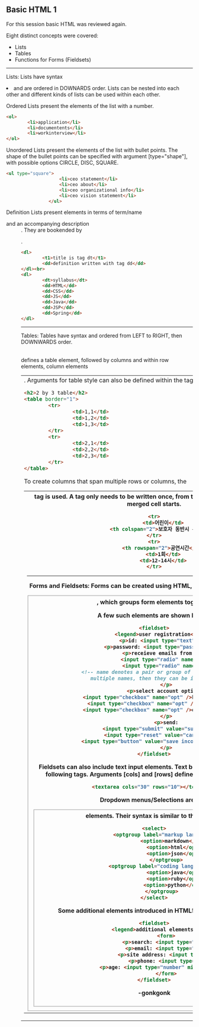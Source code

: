 ## Basic HTML 1

For this session basic HTML was reviewed again.

Eight distinct concepts were covered:

* Lists
* Tables
* Functions for Forms (Fieldsets)

---

Lists:
Lists have syntax <li> and are ordered in DOWNARDS order. Lists can be nested into each other and different kinds of lists can be used within each other.

Ordered Lists present the elements of the list with a number.
```HTML
<ol>
		<li>application</li>
		<li>documentents</li>
		<li>workinterview</li>
</ol>
```

Unordered Lists present the elements of the list with bullet points. The shape of the bullet points can be specified with argument [type="shape"], with possible options CIRCLE, DISC, SQUARE.
```HTML
<ul type="square">
                    <li>ceo statement</li>
                    <li>ceo about</li>
                    <li>ceo organizational info</li>
                    <li>ceo vision statement</li>
                </ul>
```

Definition Lists present elements in terms of term/name <dt> and an accompanying description <dd>. They are bookended by <dl>.
```HTML
<dl>
		<t1>title is tag dt</t1>
		<dd>definition written with tag dd</dd>
</dl><br>
<dl>
		<dt>syllabus</dt>
		<dd>HTML</dd>
		<dd>CSS</dd>
		<dd>JS</dd>
		<dd>Java</dd>
		<dd>JSP</dd>
		<dd>Spring</dd>
</dl>
```

---

Tables:
Tables have syntax <table> and ordered from LEFT to RIGHT, then DOWNWARDS order. <table> defines a table element, followed by columns <tr> and within row elements, column elements <td>. Arguments for table style can also be defined within the <table> tag, such as [border="N"].

```HTML
<h2>2 by 3 table</h2>
<table border="1">
		<tr>
				<td>1,1</td>
				<td>1,2</td>
				<td>1,3</td>
		</tr>
		<tr>
				<td>2,1</td>
				<td>2,2</td>
				<td>2,3</td>
		</tr>
</table>
```

To create columns that span multiple rows or columns, the <th ARGUMENTS> tag is used. A tag only needs to be written once, from the cell location in which the merged cell starts.
```HTML
<tr>
      <td>어린이</td>
      <th colspan="2">보호자 동반시 무료</th>
</tr>
<tr>
      <th rowspan="2">공연시간</th>
      <td>1회</td>
      <td>12-14시</td>
</tr>
```

---

Forms and Fieldsets:
Forms can be created using HTML, and are written within the tag <fieldset>, which groups form elements together.

A few such elements are shown below:
```HTML
<fieldset>
		<legend>user registration</legend>
		<p>id: <input type="text"/></p>
		<p>password: <input type="password"/></p>
		<p>receieve emails from admin
				<input type="radio" name="recieve">yes
				<input type="radio" name="recieve">no
				<!-- name denotes a pair or group of radio buttons. if they have
				multiple names, then they can be independently selected-->
		</p>
		<p>select account options:
				<input type="checkbox" name="opt" />hide name from online users
				<input type="checkbox" name="opt" />enable private messaging
				<input type="checkbox" name="opt" />do not receive push updates
		</p>
		<p>send:
				<input type="submit" value="submit registration"/>
				<input type="reset" value="cancel registration"/>
				<input type="button" value="save incomplete registration form"/>
		</p>
</fieldset>
```

Fieldsets can also include text input elements. Text boxes are created using the following tags. Arguments [cols] and [rows] define the size of the text box.
```HTML
<textarea cols="30" rows="10"></textarea>
```

Dropdown menus/Selections are also <fieldset> elements. Their syntax is similar to that of lists.
```HTML
<select>
		<optgroup label="markup languages">
				<option>markdown</option>
				<option>html</option>
				<option>json</option>
		</optgroup>
	 <optgroup label="coding languages">
				<option>java</option>
				<option>ruby</option>
				<option>python</option>
	 </optgroup>
</select>
```

Some additional elements introduced in HTML5 include the below.
```HTML
<fieldset>
		<legend>additional elements</legend>
		<form>
				<p>search: <input type="search"/></p>
				<p>email: <input type="email"/></p>
				<p>site address: <input type="url"/></p>
				<p>phone: <input type="tel"/></p>
				<p>age: <input type="number" min="0" max="150"/></p>
		</form>
</fieldset>
```

-gonkgonk
